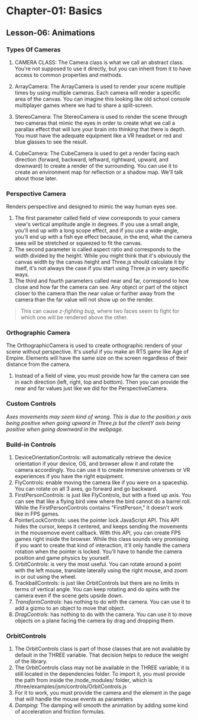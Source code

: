 # Chapter-01: Basics

## Lesson-06: Animations

### Types Of Cameras
1. CAMERA CLASS: The Camera class is what we call an abstract class. You're not supposed to use it directly, but you can inherit from it to have access to common properties and methods.

2. ArrayCamera: The ArrayCamera is used to render your scene multiple times by using multiple cameras. Each camera will render a specific area of the canvas. You can imagine this looking like old school console multiplayer games where we had to share a split-screen.

3. StereoCamera: The StereoCamera is used to render the scene through two cameras that mimic the eyes in order to create what we call a parallax effect that will lure your brain into thinking that there is depth. You must have the adequate equipment like a VR headset or red and blue glasses to see the result.

4. CubeCamera: The CubeCamera is used to get a render facing each direction (forward, backward, leftward, rightward, upward, and downward) to create a render of the surrounding. You can use it to create an environment map for reflection or a shadow map. We'll talk about those later.

### Perspective Camera
Renders perspective and designed to mimic the way human eyes see.
1. The first parameter called field of view corresponds to your camera view's vertical amplitude angle in degrees. If you use a small angle, you'll end up with a long scope effect, and if you use a wide-angle, you'll end up with a fish eye effect because, in the end, what the camera sees will be stretched or squeezed to fit the canvas.
2. The second parameter is called aspect ratio and corresponds to the width divided by the height. While you might think that it's obviously the canvas width by the canvas height and Three.js should calculate it by itself, it's not always the case if you start using Three.js in very specific ways.
3. The third and fourth parameters called near and far, correspond to how close and how far the camera can see. Any object or part of the object closer to the camera than the near value or further away from the camera than the far value will not show up on the render.
> This can cause *z-fighting bug*, where  two faces seem to fight for which one will be rendered above the other.

### Orthographic Camera
The OrthographicCamera is used to create orthographic renders of your scene without perspective. It's useful if you make an RTS game like Age of Empire. Elements will have the same size on the screen regardless of their distance from the camera.
1. Instead of a field of view, you must provide how far the camera can see in each direction (left, right, top and bottom). Then you can provide the near and far values just like we did for the PerspectiveCamera.

### Custom Controls
*Axes movements may seem kind of wrong. This is due to the position.y axis being positive when going upward in Three.js but the clientY axis being positive when going downward in the webpage.*

### Build-in Controls
1. DeviceOrientationControls: will automatically retrieve the device orientation if your device, OS, and browser allow it and rotate the camera accordingly. You can use it to create immersive universes or VR experiences if you have the right equipment.
2. FlyControls: enable moving the camera like if you were on a spaceship. You can rotate on all 3 axes, go forward and go backward.
3. FirstPersonControls: is just like FlyControls, but with a fixed up axis. You can see that like a flying bird view where the bird cannot do a barrel roll. While the FirstPersonControls contains "FirstPerson," it doesn't work like in FPS games.
4. PointerLockControls: uses the pointer lock JavaScript API. This API hides the cursor, keeps it centered, and keeps sending the movements in the mousemove event callback. With this API, you can create FPS games right inside the browser. While this class sounds very promising if you want to create that kind of interaction, it'll only handle the camera rotation when the pointer is locked. You'll have to handle the camera position and game physics by yourself.
5. OrbitControls: is very the most useful. You can rotate around a point with the left mouse, translate laterally using the right mouse, and zoom in or out using the wheel.
6. TrackballControls: is just like OrbitControls but there are no limits in terms of vertical angle. You can keep rotating and do spins with the camera even if the scene gets upside down.
7. *TransformControls*: has nothing to do with the camera. You can use it to add a gizmo to an object to move that object.
8. *DragControls*: has nothing to do with the camera. You can use it to move objects on a plane facing the camera by drag and dropping them.


### OrbitControls
1. The OrbitControls class is part of those classes that are not available by default in the THREE variable. That decision helps to reduce the weight of the library.
2. The OrbitControls class may not be available in the THREE variable; it is still located in the dependencies folder. To import it, you must provide the path from inside the /node_modules/ folder, which is /three/examples/jsm/controls/OrbitControls.js
3. For it to work, you must provide the camera and the element in the page that will handle the mouse events as parameters
4. *Damping*: The damping will smooth the animation by adding some kind of acceleration and friction formulas.